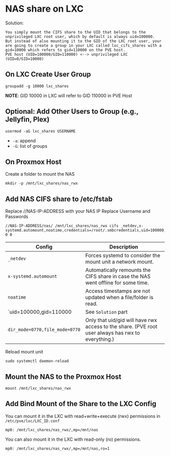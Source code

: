 # NAS share on LXC
Solution:
```
You simply mount the CIFS share to the UID that belongs to the unprivileged LXC root user, which by default is always uid=100000.
But instead of also mounting it to the GID of the LXC root user, your are going to create a group in your LXC called lxc_cifs_shares with a gid=10000 which refers to gid=110000 on the PVE host.
PVE host (UID=100000/GID=110000) <--> unprivileged LXC (UID=0/GID=10000)
```
## On LXC Create User Group
```
groupadd -g 10000 lxc_shares
```
**NOTE**: GID 10000 in LXC will refer to GID 110000 in PVE Host

## Optional: Add Other Users to Group (e.g., Jellyfin, Plex)
```
usermod -aG lxc_shares USERNAME
```
- `-a`: append
- `-G`: list of groups
## On Proxmox Host
Create a folder to mount the NAS
```
mkdir -p /mnt/lxc_shares/nas_rwx
```

## Add NAS CIFS share to /etc/fstab
Replace //NAS-IP-ADDRESS with your NAS IP
Replace Username and Passwords
```
//NAS-IP-ADDRESS/nas/ /mnt/lxc_shares/nas_rwx cifs _netdev,x-systemd.automount,noatime,credentials=/root/.smbcredentials,uid=100000,gid=110000,dir_mode=0770,file_mode=0770 0 0

```
|Config|Description|
|---|---|
|`_netdev` | Forces systemd to consider the mount unit a network mount.|
|`x-systemd.automount` | Automatically remounts the CIFS share in case the NAS went offline for some time.|
|`noatime` | Access timestamps are not updated when a file/folder is read.|
|`uid=100000,gid=110000 | See `Solution` part|
|`dir_mode=0770,file_mode=0770` | Only that uid/gid will have rwx access to the share. (PVE root user always has rwx to everything.)|

Reload mount unit

    sudo systemctl daemon-reload

## Mount the NAS to the Proxmox Host
```
mount /mnt/lxc_shares/nas_rwx
```

## Add Bind Mount of the Share to the LXC Config
You can mount it in the LXC with read+write+execute (rwx) permissions in `/etc/pve/lxc/LXC_ID.conf`

    mp0: /mnt/lxc_shares/nas_rwx/,mp=/mnt/nas

You can also mount it in the LXC with read-only (ro) permissions.

    mp0: /mnt/lxc_shares/nas_rwx/,mp=/mnt/nas,ro=1

